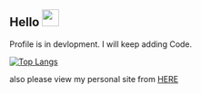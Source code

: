 ## Hello <img src="https://raw.githubusercontent.com/RushilRawat/RushilRawat/master/wave.gif" width="30px">
Profile is in devlopment. I will keep adding Code.
<!--
**RushilRawat/RushilRawat** is a ✨ _special_ ✨ repository because its `README.md` (this file) appears on your GitHub profile.

Here are some ideas to get you started:

- 🔭 I’m currently working on ...
- 🌱 I’m currently learning ...
- 👯 I’m looking to collaborate on ...
- 🤔 I’m looking for help with ...
- 💬 Ask me about ...
- 📫 How to reach me: ...
- 😄 Pronouns: ...
- ⚡ Fun fact: ...
-->
[![Top Langs](https://github-readme-stats.vercel.app/api/top-langs/?username=RushR2005&layout=compact)](https://github.com/RushR2005/github-readme-stats)


also please view my personal site from [HERE](https://www.youtube.com/watch?v=dQw4w9WgXcQ)
